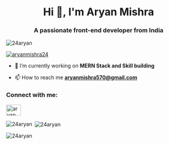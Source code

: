 <h1 align="center">Hi 👋, I'm Aryan Mishra</h1>
<h3 align="center">A passionate front-end developer from India</h3>

<p align="left"> <img src="https://komarev.com/ghpvc/?username=24aryan&label=Profile%20views&color=0e75b6&style=flat" alt="24aryan" /> </p>

<p align="left"> <a href="https://twitter.com/aryanmishra24" target="blank"><img src="https://img.shields.io/twitter/follow/aryanmishra24?logo=twitter&style=for-the-badge" alt="aryanmishra24" /></a> </p>

- 🔭 I’m currently working on **MERN Stack and Skill building**
  
- 📫 How to reach me **aryanmishra570@gmail.com**

<h3 align="left">Connect with me:</h3>
<p align="left">
<a href="https://twitter.com/aryanmishra24" target="blank"><img align="center" src="https://raw.githubusercontent.com/rahuldkjain/github-profile-readme-generator/master/src/images/icons/Social/twitter.svg" alt="aryanmishra24" height="30" width="40" /></a>
</p>

<p><img align="left" src="https://github-readme-stats.vercel.app/api/top-langs?username=24aryan&show_icons=true&locale=en&layout=compact" alt="24aryan" /></p>

<p>&nbsp;<img align="center" src="https://github-readme-stats.vercel.app/api?username=24aryan&show_icons=true&locale=en" alt="24aryan" /></p>

<p><img align="center" src="https://github-readme-streak-stats.herokuapp.com/?user=24aryan&" alt="24aryan" /></p>

